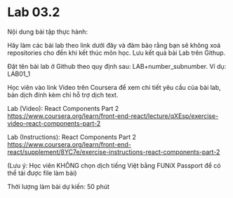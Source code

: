 # Lab 03.2

Nội dung bài tập thực hành:

Hãy làm các bài lab theo link dưới đây và đảm bảo rằng bạn sẽ không xoá repositories cho đến khi kết thúc môn học. Lưu kết quả bài Lab trên Githup.

Đặt tên bài lab ở Github theo quy định sau: LAB+number_subnumber. Ví dụ: LAB01_1

Học viên vào link Video trên Coursera để xem chi tiết yêu cầu của bài lab, bản dịch đính kèm chỉ hỗ trợ dịch text.

Lab (Video): React Components Part 2
https://www.coursera.org/learn/front-end-react/lecture/qXEsp/exercise-video-react-components-part-2

Lab (Instructions): React Components Part 2 
https://www.coursera.org/learn/front-end-react/supplement/8YC7e/exercise-instructions-react-components-part-2

(Lưu ý: Học viên KHÔNG chọn dịch tiếng Việt bằng FUNiX Passport để có thể tải được file làm bài)

Thời lượng làm bài dự kiến: 50 phút
